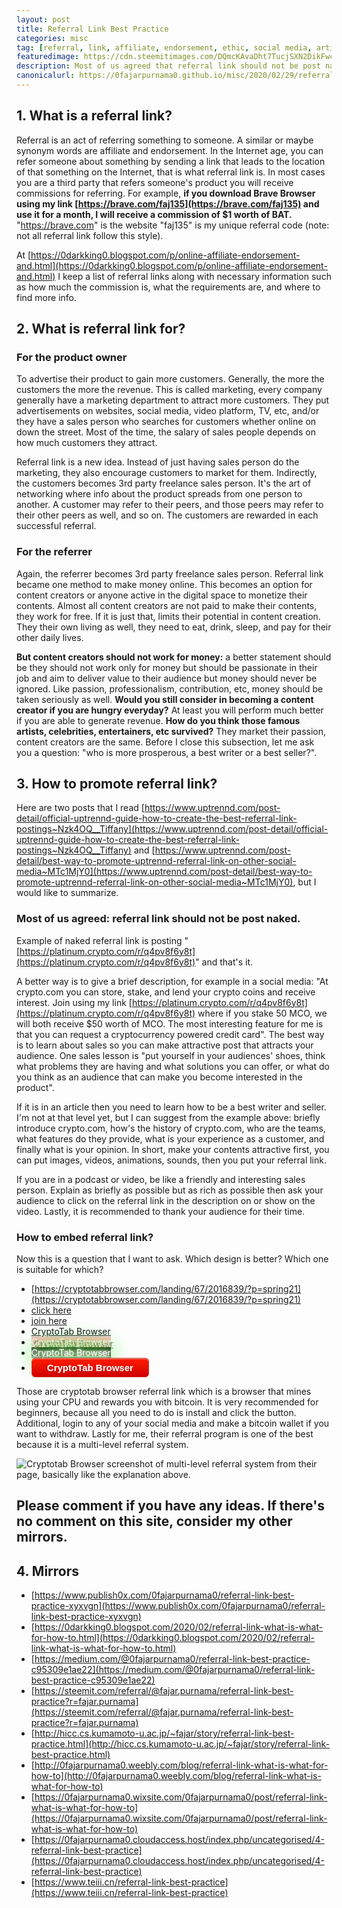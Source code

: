 ```yaml
---
layout: post
title: Referral Link Best Practice
categories: misc
tag: [referral, link, affiliate, endorsement, ethic, social media, article, content creator, sales, marketing, designer, writer, seller, Internet, online, best practice]
featuredimage: https://cdn.steemitimages.com/DQmcKAvaDht7TucjSXN2DikFwcsvPcLisvcmVZsaqSrciaX/Cryptotab-Browser-Miner-Network.png
description: Most of us agreed that referral link should not be post naked where a better way is to give a brief description.
canonicalurl: https://0fajarpurnama0.github.io/misc/2020/02/29/referral-link-best-practice
---
```


## 1\. What is a referral link?

Referral is an act of referring something to someone. A similar or maybe synonym words are affiliate and endorsement. In the Internet age, you can refer someone about something by sending a link that leads to the location of that something on the Internet, that is what referral link is. In most cases you are a third party that refers someone's product you will receive commissions for referring. For example, **if you download Brave Browser using my link [https://brave.com/faj135](https://brave.com/faj135) and use it for a month, I will receive a commission of $1 worth of BAT.** "https://brave.com" is the website "faj135" is my unique referral code (note: not all referral link follow this style).

At [https://0darkking0.blogspot.com/p/online-affiliate-endorsement-and.html](https://0darkking0.blogspot.com/p/online-affiliate-endorsement-and.html) I keep a list of referral links along with necessary information such as how much the commission is, what the requirements are, and where to find more info.

## 2\. What is referral link for?

### For the product owner

To advertise their product to gain more customers. Generally, the more the customers the more the revenue. This is called marketing, every company generally have a marketing department to attract more customers. They put advertisements on websites, social media, video platform, TV, etc, and/or they have a sales person who searches for customers whether online on down the street. Most of the time, the salary of sales people depends on how much customers they attract.

Referral link is a new idea. Instead of just having sales person do the marketing, they also encourage customers to market for them. Indirectly, the customers becomes 3rd party freelance sales person. It's the art of networking where info about the product spreads from one person to another. A customer may refer to their peers, and those peers may refer to their other peers as well, and so on. The customers are rewarded in each successful referral.

### For the referrer

Again, the referrer becomes 3rd party freelance sales person. Referral link became one method to make money online. This becomes an option for content creators or anyone active in the digital space to monetize their contents. Almost all content creators are not paid to make their contents, they work for free. If it is just that, limits their potential in content creation. They their own living as well, they need to eat, drink, sleep, and pay for their other daily lives.

**But content creators should not work for money:** a better statement should be they should not work only for money but should be passionate in their job and aim to deliver value to their audience but money should never be ignored. Like passion, professionalism, contribution, etc, money should be taken seriously as well. **Would you still consider in becoming a content creator if you are hungry everyday?** At least you will perform much better if you are able to generate revenue. **How do you think those famous artists, celebrities, entertainers, etc survived?** They market their passion, content creators are the same. Before I close this subsection, let me ask you a question: "who is more prosperous, a best writer or a best seller?".

## 3\. How to promote referral link?

Here are two posts that I read [https://www.uptrennd.com/post-detail/official-uptrennd-guide-how-to-create-the-best-referral-link-postings~Nzk4OQ__Tiffany](https://www.uptrennd.com/post-detail/official-uptrennd-guide-how-to-create-the-best-referral-link-postings~Nzk4OQ__Tiffany) and [https://www.uptrennd.com/post-detail/best-way-to-promote-uptrennd-referral-link-on-other-social-media~MTc1MjY0](https://www.uptrennd.com/post-detail/best-way-to-promote-uptrennd-referral-link-on-other-social-media~MTc1MjY0), but I would like to summarize.

### Most of us agreed: referral link should not be post naked.

Example of naked referral link is posting "[https://platinum.crypto.com/r/q4pv8f6y8t](https://platinum.crypto.com/r/q4pv8f6y8t)" and that's it.

A better way is to give a brief description, for example in a social media: "At crypto.com you can store, stake, and lend your crypto coins and receive interest. Join using my link [https://platinum.crypto.com/r/q4pv8f6y8t](https://platinum.crypto.com/r/q4pv8f6y8t) where if you stake 50 MCO, we will both receive $50 worth of MCO. The most interesting feature for me is that you can request a cryptocurrency powered credit card". The best way is to learn about sales so you can make attractive post that attracts your audience. One sales lesson is "put yourself in your audiences' shoes, think what problems they are having and what solutions you can offer, or what do you think as an audience that can make you become interested in the product".

If it is in an article then you need to learn how to be a best writer and seller. I'm not at that level yet, but I can suggest from the example above: briefly introduce crypto.com, how's the history of crypto.com, who are the teams, what features do they provide, what is your experience as a customer, and finally what is your opinion. In short, make your contents attractive first, you can put images, videos, animations, sounds, then you put your referral link.

If you are in a podcast or video, be like a friendly and interesting sales person. Explain as briefly as possible but as rich as possible then ask your audience to click on the referral link in the description on or show on the video. Lastly, it is recommended to thank your audience for their time.

### How to embed referral link?

Now this is a question that I want to ask. Which design is better? Which one is suitable for which?

* [https://cryptotabbrowser.com/landing/67/2016839/?p=spring21](https://cryptotabbrowser.com/landing/67/2016839/?p=spring21)
* [click here](https://cryptotabbrowser.com/landing/67/2016839/?p=spring21)
* [join here](https://cryptotabbrowser.com/landing/67/2016839/?p=spring21)
* [CryptoTab Browser](https://cryptotabbrowser.com/landing/67/2016839/?p=spring21)
* <a style="color: #FFFFFF; background: #F7C1C1; text-shadow: 4px 3px 0px #7A7A7A;" href="https://cryptotabbrowser.com/landing/67/2016839/?p=spring21">CryptoTab Browser</a>
* <a style="color: #FFFFFF; background: #232323; text-shadow: 0 0 5px #FFF, 0 0 10px #FFF, 0 0 15px #FFF, 0 0 20px #49ff18, 0 0 30px #49FF18, 0 0 40px #49FF18, 0 0 55px #49FF18, 0 0 75px #49ff18;" href="https://cryptotabbrowser.com/landing/67/2016839/?p=spring21">CryptoTab Browser</a>
* <a style="box-shadow:inset 0px 1px 0px 0px #f29c93; background:linear-gradient(to bottom, #fe1a00 5%, #ce0100 100%); background-color:#fe1a00; border-radius:6px; border:1px solid #d83526; display:inline-block; cursor:pointer; color:#ffffff; font-family:Arial; font-size:15px; font-weight:bold; padding:6px 24px; text-decoration:none; text-shadow:0px 1px 0px #b23e35;" href="https://cryptotabbrowser.com/landing/67/2016839/?p=spring21">CryptoTab Browser</a>

Those are cryptotab browser referral link which is a browser that mines using your CPU and rewards you with bitcoin. It is very recommended for beginners, because all you need to do is install and click the button. Additional, login to any of your social media and make a bitcoin wallet if you want to withdraw. Lastly for me, their referral program is one of the best because it is a multi-level referral system.

![Cryptotab Browser screenshot of multi-level referral system from their page, basically like the explanation above.](https://cdn.steemitimages.com/DQmcKAvaDht7TucjSXN2DikFwcsvPcLisvcmVZsaqSrciaX/Cryptotab-Browser-Miner-Network.png)

## Please comment if you have any ideas. If there's no comment on this site, consider my other mirrors.

## 4\. Mirrors
* [https://www.publish0x.com/0fajarpurnama0/referral-link-best-practice-xyxvgn](https://www.publish0x.com/0fajarpurnama0/referral-link-best-practice-xyxvgn)
* [https://0darkking0.blogspot.com/2020/02/referral-link-what-is-what-for-how-to.html](https://0darkking0.blogspot.com/2020/02/referral-link-what-is-what-for-how-to.html)
* [https://medium.com/@0fajarpurnama0/referral-link-best-practice-c95309e1ae22](https://medium.com/@0fajarpurnama0/referral-link-best-practice-c95309e1ae22)
* [https://steemit.com/referral/@fajar.purnama/referral-link-best-practice?r=fajar.purnama](https://steemit.com/referral/@fajar.purnama/referral-link-best-practice?r=fajar.purnama)
* [http://hicc.cs.kumamoto-u.ac.jp/~fajar/story/referral-link-best-practice.html](http://hicc.cs.kumamoto-u.ac.jp/~fajar/story/referral-link-best-practice.html)
* [http://0fajarpurnama0.weebly.com/blog/referral-link-what-is-what-for-how-to](http://0fajarpurnama0.weebly.com/blog/referral-link-what-is-what-for-how-to)
* [https://0fajarpurnama0.wixsite.com/0fajarpurnama0/post/referral-link-what-is-what-for-how-to](https://0fajarpurnama0.wixsite.com/0fajarpurnama0/post/referral-link-what-is-what-for-how-to)
* [https://0fajarpurnama0.cloudaccess.host/index.php/uncategorised/4-referral-link-best-practice](https://0fajarpurnama0.cloudaccess.host/index.php/uncategorised/4-referral-link-best-practice)
* [https://www.teiii.cn/referral-link-best-practice](https://www.teiii.cn/referral-link-best-practice)
